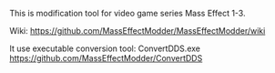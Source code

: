 This is modification tool for video game series Mass Effect 1-3.

Wiki: https://github.com/MassEffectModder/MassEffectModder/wiki

It use executable conversion tool: ConvertDDS.exe https://github.com/MassEffectModder/ConvertDDS
